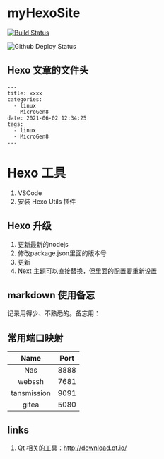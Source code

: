 # myHexoSite

[![Build Status](https://travis-ci.org/wangwanqiang/myHexoSite.svg?branch=master)](https://travis-ci.org/wangwanqiang/myHexoSite)

![Github Deploy Status](https://github.com/wangwanqiang/myHexoSite/actions/workflows/main.yml/badge.svg)


## Hexo 文章的文件头

```
---
title: xxxx
categories:
  - linux
  - MicroGen8
date: 2021-06-02 12:34:25
tags:
  - linux
  - MicroGen8
---
```

# Hexo 工具

1. VSCode
2. 安装 Hexo Utils 插件

## Hexo 升级

1. 更新最新的nodejs
2. 修改package.json里面的版本号
3. 更新
4. Next 主题可以直接替换，但里面的配置要重新设置


## markdown 使用备忘 

记录用得少、不熟悉的。备忘用：

## 常用端口映射

|    Name     | Port |
| :---------: | :--: |
|     Nas     | 8888 |
|   webssh    | 7681 |
| tansmission | 9091 |
|    gitea    | 5080 |




## links

1. Qt 相关的工具：http://download.qt.io/

























































































































































































































